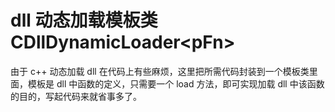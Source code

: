 # dll 动态加载模板类 CDllDynamicLoader\<pFn>

由于 c++ 动态加载 dll 在代码上有些麻烦，这里把所需代码封装到一个模板类里面，模板是 dll 中函数的定义，只需要一个 load 方法，即可实现加载 dll 中该函数的目的，写起代码来就省事多了。
